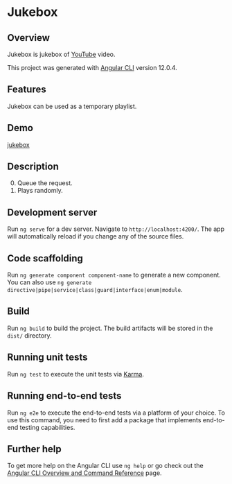 # Jukebox

## Overview

Jukebox is jukebox of [YouTube](https://www.youtube.com/) video.

This project was generated with [Angular CLI](https://github.com/angular/angular-cli) version 12.0.4.

## Features

Jukebox can be used as a temporary playlist.

## Demo

[jukebox](https://tanykazy.github.io/jukebox/)

## Description

0. Queue the request.
1. Plays randomly.

## Development server

Run `ng serve` for a dev server. Navigate to `http://localhost:4200/`. The app will automatically reload if you change any of the source files.

## Code scaffolding

Run `ng generate component component-name` to generate a new component. You can also use `ng generate directive|pipe|service|class|guard|interface|enum|module`.

## Build

Run `ng build` to build the project. The build artifacts will be stored in the `dist/` directory.

## Running unit tests

Run `ng test` to execute the unit tests via [Karma](https://karma-runner.github.io).

## Running end-to-end tests

Run `ng e2e` to execute the end-to-end tests via a platform of your choice. To use this command, you need to first add a package that implements end-to-end testing capabilities.

## Further help

To get more help on the Angular CLI use `ng help` or go check out the [Angular CLI Overview and Command Reference](https://angular.io/cli) page.
